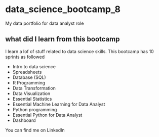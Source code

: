 # data_science_bootcamp_8
My data portfolio for data analyst role

## what did I learn from this bootcamp

I learn a lof of stuff related to data science skills. This bootcamp has 10 sprints as followed

- Intro to data science
- Spreadsheets
- Database (SQL)
- R Programming
- Data Transformation
- Data Visualization
- Essential Statistics
- Essential Machine Learning for Data Analyst
- Python programming
- Essential Python for Data Analyst
- Dashboard

You can find me on LinkedIn
